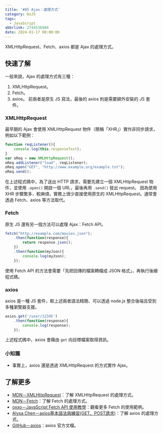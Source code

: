 ```yaml
---
title: '#85 Ajax：處理方式'
category: DoJS
tags:
  - JavaScript
abbrlink: 2744536984
date: 2024-01-17 00:00:00
---
```

XMLHttpRequest、Fetch、axios 都是 Ajax 的處理方式。
<!--more-->
## 快速了解
一般來說，Ajax 的處理方式有三種：
1. XMLHttpRequest。
2. Fetch。
3. axios。
前兩者是原生 JS 寫法，最後的 axios 則是需要額外安裝的 JS 套件。
### XMLHttpRequest
最早期的 Ajax 會使用 XMLHttpRequest 物件（簡稱「XHR」）實作非同步請求，例如以下範例：
```jsx
function reqListener(){
	console.log(this.responseText);
}
var oReq = new XMLHttpRequest();
oReq.addListener("load", reqListener);
oReq.open("GET", "http://www.example.org/example.txt");
oReq.send();
```
在上述程式碼中，為了送出 HTTP 請求，需要先建立一個 XMLHttpRequest 物件，並使用 `.open()` 開啟一個 URL，最後再用 `.send()` 發出 request。
因為使用 XHR 步驟繁多、較麻煩，實務上很少直接使用原生的 XMLHttpRequest。通常會透過 Fetch、axios 等方法取代。
### Fetch
原生 JS 還有另一個方法可以處理 Ajax：Fetch API。
```jsx
fetch("http://example.com/movies.json");
	.then(function(response){
		return response.json();
	})
	.then(function(myJson){
		console.log(myJson);
	});
```
使用 Fetch API 的方法會需要「先把回傳的檔案轉檔成 JSON 格式」，再執行後續程式碼。
### axios
axios 是一種 JS 套件，較上述兩者語法精簡、可以透過 node.js 整合後端且受到多種瀏覽器支援。
```jsx
axios.get('/user/12345')
	.then(function(response){
		console.log(response);
	});
```
上述程式碼中，axios 會藉由 `get` 向目標檔案取得資訊。
### 小知識
- 事實上，axios 還是透過 XMLHttpRequest 的方式實作 Ajax。
## 了解更多
- [MDN－XMLHttpRequest](https://developer.mozilla.org/zh-TW/docs/Web/API/XMLHttpRequest_API/Using_XMLHttpRequest)：了解 XMLHttpRequest 的處理方式。
- [MDN－Fetch](https://developer.mozilla.org/zh-TW/docs/Web/API/Fetch_API/Using_Fetch)：了解 Fetch 的處理方式。
- [oxxo－JavaScript Fetch API 使用教學](https://www.oxxostudio.tw/articles/201908/js-fetch.html)：觀看更多 Fetch 的使用範例。
- [Alysa Chen－axios基本語法與練習(GET、POST請求)](https://ithelp.ithome.com.tw/articles/10253259)：了解 axios 的處理方式。
- [GitHub－axios](https://github.com/axios/axios)：axios 官方文檔。
